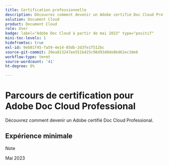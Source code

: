 ```yaml
---
title: Certification professionnelle
description: Découvrez comment devenir un Adobe certifié Doc Cloud Professional.
solution: Document Cloud
product: Document Cloud
role: User
badge: label="Adobe Doc Cloud à partir de mai 2023" type="positif"
mini-toc-levels: 1
hidefromtoc: true
exl-id: 9eb01f45-fa59-4e14-85db-2d3fe1f512bc
source-git-commit: 20ea813247ee551b425c98d93d0de8bd62ec10e6
workflow-type: tm+mt
source-wordcount: '41'
ht-degree: 0%

---
```


# Parcours de certification pour Adobe Doc Cloud Professional

Découvrez comment devenir un Adobe certifié Doc Cloud Professional.

## Expérience minimale

>[!NOTE]
>
>Mai 2023
